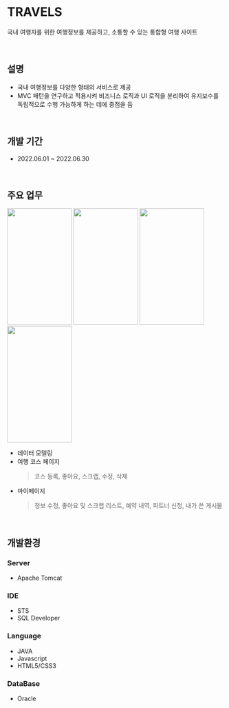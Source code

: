 #  TRAVELS
국내 여행자를 위한 여행정보를 제공하고, 소통할 수 있는 통합형 여행 사이트      

<br>

## 설명
* 국내 여행정보를 다양한 형태의 서비스로 제공
* MVC 패턴을 연구하고 적용시켜 비즈니스 로직과 UI 로직을 분리하여 유지보수를 독립적으로        수행 가능하게 하는 데에 중점을 둠

<br>

## 개발 기간
* 2022.06.01 ~ 2022.06.30 

<br>

## 주요 업무

<img src="https://user-images.githubusercontent.com/64256411/183465218-6465c5dd-4d64-4d00-b762-0c5fc340f449.png" width="150" height="270">   <img src="https://user-images.githubusercontent.com/64256411/183466029-9a6f36be-dc83-493a-b0f3-21c42014721e.png" width="150" height="270">   <img src="https://user-images.githubusercontent.com/64256411/183466251-f8a32a06-44f3-4764-b048-597cc230c04e.png" width="150" height="270">   <img src="https://user-images.githubusercontent.com/64256411/183467496-7e4aec38-2a0d-4b84-8c52-5bfa2b28290e.png" width="150" height="270"> 

* 데이터 모델링
* 여행 코스 페이지 
  >코스 등록, 좋아요, 스크랩, 수정, 삭제
* 마이페이지 
  >정보 수정, 좋아요 및 스크랩 리스트, 예약 내역, 파트너 신청, 내가 쓴 게시물
  

<br>

## 개발환경

### Server
* Apache Tomcat

### IDE
* STS
* SQL Developer

### Language
* JAVA 
* Javascript
* HTML5/CSS3


### DataBase
* Oracle





<br>
